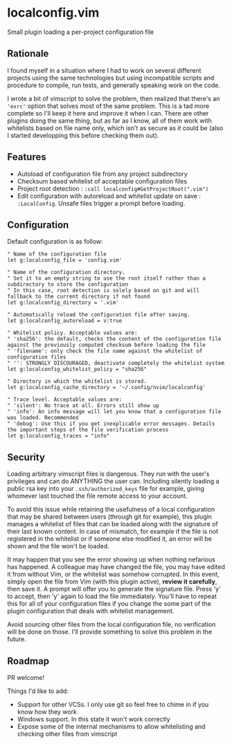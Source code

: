 # localconfig.vim
Small plugin loading a per-project configuration file

## Rationale

I found myself in a situation where I had to work on several different projects using the same technologies but using incompatible scripts and procedure to compile, run tests, and generally speaking work on the code.

I wrote a bit of vimscript to solve the problem, then realized that there's an `'exrc'` option that solves most of the same problem. This is a tad more complete so I'll keep it here and improve it when I can. There are other plugins doing the same thing, but as far as I know, all of them work with whitelists based on file name only, which isn't as secure as it could be (also I started developping this before checking them out).

## Features

+ Autoload of configuration file from any project subdirectory
+ Checksum based whitelist of acceptable configuration files
+ Project root detection : `:call localconfig#GetProjectRoot(".vim")`
+ Edit configuration with autoreload and whitelist update on save : `:LocalConfig`. Unsafe files trigger a prompt before loading.

## Configuration

Default configuration is as follow:
```vim
" Name of the configuration file
let g:localconfig_file = 'config.vim'

" Name of the configuration directory.
" Set it to an empty string to use the root itself rather than a subdirectory to store the configuration
" In this case, root detection is solely based on git and will fallback to the current directory if not found
let g:localconfig_directory = '.vim'

" Automatically reload the configuration file after saving.
let g:localconfig_autoreload = v:true

" Whitelist policy. Acceptable values are:
" 'sha256': the default, checks the content of the configuration file against the previously computed checksum before loading the file
" 'filename': only check the file name against the whitelist of configuration files
" '': STRONGLY DISCOURAGED, deactivate completely the whitelist system
let g:localconfig_whitelist_policy = "sha256"

" Directory in which the whitelist is stored.
let g:localconfig_cache_directory = '~/.config/nvim/localconfig'

" Trace level. Acceptable values are:
" 'silent': No trace at all. Errors still show up
" 'info': An info message will let you know that a configuration file was loaded. Recommended
" 'debug': Use this if you get inexplicable error messages. Details the important steps of the file verification process
let g:localconfig_traces = "info"
```

## Security

Loading arbitrary vimscript files is dangerous. They run with the user's privileges and can do ANYTHING the user can. Including silently loading a public rsa key into your `.ssh/authorized_keys` file for example, giving whomever last touched the file remote access to your account.

To avoid this issue while retaining the usefulness of a local configuration that may be shared between users (through git for example), this plugin manages a whitelist of files that can be loaded along with the signature of their last known content. In case of mismatch, for example if the file is not registered in the whitelist or if someone else modified it, an error will be shown and the file won't be loaded.

It may happen that you see the error showing up when nothing nefarious has happened. A colleague may have changed the file, you may have edited it from without Vim, or the whitelist was somehow corrupted. In this event, simply open the file from Vim (with this plugin active), **review it carefully**, then save it. A prompt will offer you to generate the signature file. Press 'y' to accept, then 'y' again to load the file immediately. You'll have to repeat this for all of your configuration files if you change the some part of the plugin configuration that deals with whitelist management.

Avoid sourcing other files from the local configuration file, no verification will be done on those. I'll provide something to solve this problem in the future.

## Roadmap

PR welcome!

Things I'd like to add:
+ Support for other VCSs. I only use git so feel free to chime in if you know how they work
+ Windows support. In this state it won't work correctly
+ Expose some of the internal mechanisms to allow whitelisting and checking other files from vimscript
